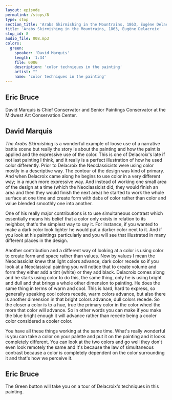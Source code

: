```yaml
---
layout: episode
permalink: /stops/8
type: stop
section_title: 'Arabs Skirmishing in the Mountrains, 1863, Eugène Delacroix'
title: 'Arabs Skirmishing in the Mountrains, 1863, Eugène Delacroix'
stop_id: 8
audio_file: 008.mp3
colors:
  green:
    speaker: 'David Marquis'
    length: '1:34'
    file: 008G
    description: 'color techniques in the painting'
    artist: ""
    name: 'color techniques in the painting'
---
```


## Eric Bruce

David Marquis is Chief Conservator and Senior Paintings Conservator at the Midwest Art Conservation Center.

## David Marquis

_The Arabs Skirmishing_ is a wonderful example of loose use of a narrative battle scene but really the story is about the painting and how the paint is applied and the expressive use of the color.  This is one of Delacroix's late if not last painting I think, and it really is a perfect illustration of how he used color differently.  Prior to Delacroix the Neoclassicists were using color mostly in a descriptive way.  The contour of the design was kind of primary.  And when Delacroix came along he begins to use color in a very different way; in a much more expressive way.  And instead of working one small area of the design at a time (which the Neoclassicist did, they would finish an area and then they would finish the next area) he started to work the whole surface at one time and create form with dabs of color rather than color and value blended smoothly one into another.

One of his really major contributions is to use simultaneous contrast which essentially means his belief that a color only exists in relation to its neighbor, that's the simplest way to say it.  For instance, if you wanted to make a dark color look lighter he would put a darker color next to it.  And if you look at his paintings particularly and you will see that illustrated in many different places in the design.

Another contribution and a different way of looking at a color is using color to create form and space rather than values.  Now by values I mean the Neoclassicist knew that light colors advance, dark color recede so if you look at a Neoclassical painting you will notice that to create volume and form they either add a tint (white) or they add black. Delacroix comes along and he starts using color to do this, the same thing, only he is using bright and dull and that brings a whole other dimension to painting.  He does the same thing in terms of warm and cool.  This is hard, hard to express, so generally speaking cool colors recede, warm colors advance, but also there is another dimension in that bright colors advance, dull colors recede.  So the closer a color is to a hue, true the primary color in the color wheel the more that color will advance.  So in other words you can make if you make the blue bright enough it will advance rather than recede being a cooler color considered a cooler color.

You have all these things working at the same time. What's really wonderful is you can take a color on your palette and put it on the painting and it looks completely different.  You can look at the two colors and go well they don't even look remotely the same and it's because the law of simultaneous contrast because a color is completely dependent on the color surrounding it and that's how we perceive it.

## Eric Bruce

The Green button will take you on a tour of Delacroix's techniques in this painting.
